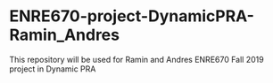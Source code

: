 # ENRE670-project-DynamicPRA-Ramin_Andres
This repository will be used for Ramin and Andres ENRE670 Fall 2019 project in Dynamic PRA
